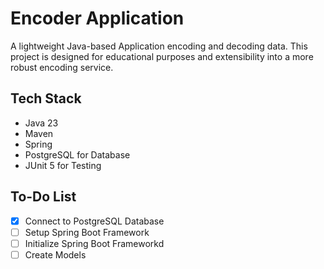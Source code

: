 # Encoder Application

A lightweight Java-based Application encoding and decoding data.
This project is designed for educational purposes and extensibility into a more
robust encoding service.

## Tech Stack

- Java 23
- Maven
- Spring
- PostgreSQL for Database
- JUnit 5 for Testing

## To-Do List

- [x] Connect to PostgreSQL Database
- [ ] Setup Spring Boot Framework
- [ ] Initialize Spring Boot Frameworkd
- [ ] Create Models

